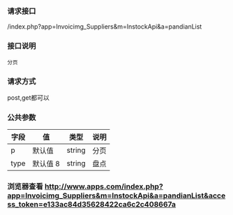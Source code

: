 ### **请求接口**
/index.php?app=Invoicimg_Suppliers&m=InstockApi&a=pandianList

### **接口说明**
`分页`

### **请求方式**
post,get都可以

### **公共参数** 
|字段       |值             |类型    |说明           |
| --------- |--------      |--------|--------       |
|p       | 默认值   |string |分页|
|type    | 默认值 8   |string |盘点|



### **浏览器查看**  http://www.apps.com/index.php?app=Invoicimg_Suppliers&m=InstockApi&a=pandianList&access_token=e133ac84d35628422ca6c2c408667a



